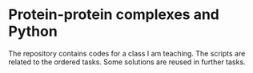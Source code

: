 # Protein-protein complexes and Python 
The repository contains codes for a class I am teaching. The scripts are related to the ordered tasks. Some solutions are reused in further tasks.
